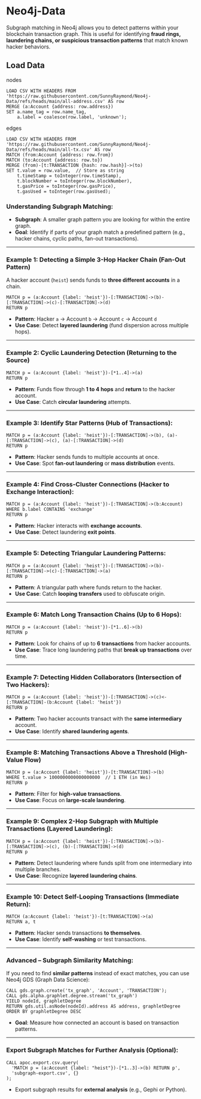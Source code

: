 # Neo4j-Data
Subgraph matching in Neo4j allows you to detect patterns within your blockchain transaction graph. This is useful for identifying **fraud rings, laundering chains, or suspicious transaction patterns** that match known hacker behaviors.

## Load Data
nodes
```cypher
LOAD CSV WITH HEADERS FROM 'https://raw.githubusercontent.com/SunnyRaymond/Neo4j-Data/refs/heads/main/all-address.csv' AS row
MERGE (a:Account {address: row.address})
SET a.name_tag = row.name_tag,
    a.label = coalesce(row.label, 'unknown');
```
edges
```cypher
LOAD CSV WITH HEADERS FROM 'https://raw.githubusercontent.com/SunnyRaymond/Neo4j-Data/refs/heads/main/all-tx.csv' AS row
MATCH (from:Account {address: row.from})
MATCH (to:Account {address: row.to})
MERGE (from)-[t:TRANSACTION {hash: row.hash}]->(to)
SET t.value = row.value,  // Store as string
    t.timeStamp = toInteger(row.timeStamp),
    t.blockNumber = toInteger(row.blockNumber),
    t.gasPrice = toInteger(row.gasPrice),
    t.gasUsed = toInteger(row.gasUsed);
```

### **Understanding Subgraph Matching:**
- **Subgraph**: A smaller graph pattern you are looking for within the entire graph.  
- **Goal**: Identify if parts of your graph match a predefined pattern (e.g., hacker chains, cyclic paths, fan-out transactions).  

---

### **Example 1: Detecting a Simple 3-Hop Hacker Chain (Fan-Out Pattern)**  
A hacker account (`heist`) sends funds to **three different accounts** in a chain.  
```cypher
MATCH p = (a:Account {label: 'heist'})-[:TRANSACTION]->(b)-[:TRANSACTION]->(c)-[:TRANSACTION]->(d)
RETURN p
```
- **Pattern**: Hacker `a` → Account `b` → Account `c` → Account `d`  
- **Use Case**: Detect **layered laundering** (fund dispersion across multiple hops).

---

### **Example 2: Cyclic Laundering Detection (Returning to the Source)**  
```cypher
MATCH p = (a:Account {label: 'heist'})-[*1..4]->(a)
RETURN p
```
- **Pattern**: Funds flow through **1 to 4 hops** and **return** to the hacker account.  
- **Use Case**: Catch **circular laundering** attempts.  

---

### **Example 3: Identify Star Patterns (Hub of Transactions):**  
```cypher
MATCH p = (a:Account {label: 'heist'})-[:TRANSACTION]->(b), (a)-[:TRANSACTION]->(c), (a)-[:TRANSACTION]->(d)
RETURN p
```
- **Pattern**: Hacker sends funds to multiple accounts at once.  
- **Use Case**: Spot **fan-out laundering** or **mass distribution** events.

---

### **Example 4: Find Cross-Cluster Connections (Hacker to Exchange Interaction):**  
```cypher
MATCH p = (a:Account {label: 'heist'})-[:TRANSACTION]->(b:Account)
WHERE b.label CONTAINS 'exchange'
RETURN p
```
- **Pattern**: Hacker interacts with **exchange accounts**.  
- **Use Case**: Detect laundering **exit points**.

---

### **Example 5: Detecting Triangular Laundering Patterns:**  
```cypher
MATCH p = (a:Account {label: 'heist'})-[:TRANSACTION]->(b)-[:TRANSACTION]->(c)-[:TRANSACTION]->(a)
RETURN p
```
- **Pattern**: A triangular path where funds return to the hacker.  
- **Use Case**: Catch **looping transfers** used to obfuscate origin.

---

### **Example 6: Match Long Transaction Chains (Up to 6 Hops):**  
```cypher
MATCH p = (a:Account {label: 'heist'})-[*1..6]->(b)
RETURN p
```
- **Pattern**: Look for chains of up to **6 transactions** from hacker accounts.  
- **Use Case**: Trace long laundering paths that **break up transactions** over time.

---

### **Example 7: Detecting Hidden Collaborators (Intersection of Two Hackers):**  
```cypher
MATCH p = (a:Account {label: 'heist'})-[:TRANSACTION]->(c)<-[:TRANSACTION]-(b:Account {label: 'heist'})
RETURN p
```
- **Pattern**: Two hacker accounts transact with the **same intermediary** account.  
- **Use Case**: Identify **shared laundering agents**.

---

### **Example 8: Matching Transactions Above a Threshold (High-Value Flow)**  
```cypher
MATCH p = (a:Account {label: 'heist'})-[t:TRANSACTION]->(b)
WHERE t.value > 1000000000000000000  // 1 ETH (in Wei)
RETURN p
```
- **Pattern**: Filter for **high-value transactions**.  
- **Use Case**: Focus on **large-scale laundering**.  

---

### **Example 9: Complex 2-Hop Subgraph with Multiple Transactions (Layered Laundering):**  
```cypher
MATCH p = (a:Account {label: 'heist'})-[:TRANSACTION]->(b)-[:TRANSACTION]->(c), (b)-[:TRANSACTION]->(d)
RETURN p
```
- **Pattern**: Detect laundering where funds split from one intermediary into multiple branches.  
- **Use Case**: Recognize **layered laundering chains**.

---

### **Example 10: Detect Self-Looping Transactions (Immediate Return):**  
```cypher
MATCH (a:Account {label: 'heist'})-[t:TRANSACTION]->(a)
RETURN a, t
```
- **Pattern**: Hacker sends transactions **to themselves**.  
- **Use Case**: Identify **self-washing** or test transactions.

---

### **Advanced – Subgraph Similarity Matching:**
If you need to find **similar patterns** instead of exact matches, you can use Neo4j GDS (Graph Data Science):
```cypher
CALL gds.graph.create('tx_graph', 'Account', 'TRANSACTION');
CALL gds.alpha.graphlet.degree.stream('tx_graph')
YIELD nodeId, graphletDegree
RETURN gds.util.asNode(nodeId).address AS address, graphletDegree
ORDER BY graphletDegree DESC
```
- **Goal**: Measure how connected an account is based on transaction patterns.

---

### **Export Subgraph Matches for Further Analysis (Optional):**  
```cypher
CALL apoc.export.csv.query(
  'MATCH p = (a:Account {label: "heist"})-[*1..3]->(b) RETURN p',
  'subgraph-export.csv', {}
);
```
- Export subgraph results for **external analysis** (e.g., Gephi or Python).


